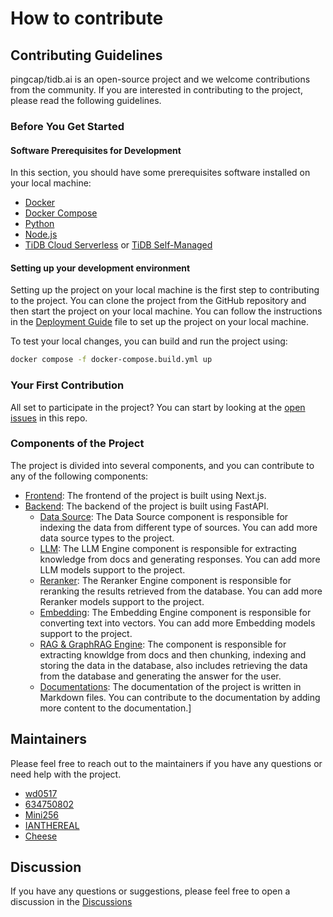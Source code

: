 # How to contribute

## Contributing Guidelines

pingcap/tidb.ai is an open-source project and we welcome contributions from the community. If you are interested in contributing to the project, please read the following guidelines.

### Before You Get Started

#### Software Prerequisites for Development

In this section, you should have some prerequisites software installed on your local machine:
* [Docker](https://docs.docker.com/get-docker/)
* [Docker Compose](https://docs.docker.com/compose/install/)
* [Python](https://www.python.org/downloads/)
* [Node.js](https://nodejs.org/en/download/)
* [TiDB Cloud Serverless](https://pingcap.com/ai/?utm_source=tidb.ai&utm_medium=community) or [TiDB Self-Managed](https://www.pingcap.com/tidb-self-managed/?utm_source=tidb.ai&utm_medium=community)

#### Setting up your development environment

Setting up the project on your local machine is the first step to contributing to the project. You can clone the project from the GitHub repository and then start the project on your local machine. You can follow the instructions in the [Deployment Guide](https://tidb.ai/docs/deploy-with-docker) file to set up the project on your local machine.

To test your local changes, you can build and run the project using:

```bash
docker compose -f docker-compose.build.yml up
```

### Your First Contribution

All set to participate in the project? You can start by looking at the [open issues](https://github.com/pingcap/tidb.ai/issues) in this repo.


### Components of the Project

The project is divided into several components, and you can contribute to any of the following components:
* [Frontend](https://github.com/pingcap/tidb.ai/tree/main/frontend): The frontend of the project is built using Next.js.
* [Backend](https://github.com/pingcap/tidb.ai/tree/main/backend): The backend of the project is built using FastAPI.
  * [Data Source](https://github.com/pingcap/tidb.ai/tree/main/backend/app/rag/datasource): The Data Source component is responsible for indexing the data from different type of sources. You can add more data source types to the project.
  * [LLM](https://github.com/pingcap/tidb.ai/tree/main/backend/app/rag/llms): The LLM Engine component is responsible for extracting knowledge from docs and generating responses. You can add more LLM models support to the project.
  * [Reranker](https://github.com/pingcap/tidb.ai/blob/main/backend/app/rag/reranker_model_option.py): The Reranker Engine component is responsible for reranking the results retrieved from the database. You can add more Reranker models support to the project.
  * [Embedding](https://github.com/pingcap/tidb.ai/blob/main/backend/app/rag/embed_model_option.py): The Embedding Engine component is responsible for converting text into vectors. You can add more Embedding models support to the project.
  * [RAG & GraphRAG Engine](https://github.com/pingcap/tidb.ai/tree/main/backend/app/rag): The component is responsible for extracting knowldge from docs and then chunking, indexing and storing the data in the database, also includes retrieving the data from the database and generating the answer for the user.
  * [Documentations](https://github.com/pingcap/tidb.ai/tree/main/frontend/app/src/pages): The documentation of the project is written in Markdown files. You can contribute to the documentation by adding more content to the documentation.]

## Maintainers

Please feel free to reach out to the maintainers if you have any questions or need help with the project.

* [wd0517](https://github.com/wd0517)
* [634750802](https://github.com/634750802)
* [Mini256](https://github.com/Mini256)
* [IANTHEREAL](https://github.com/IANTHEREAL)
* [Cheese](https://github.com/Icemap)

## Discussion

If you have any questions or suggestions, please feel free to open a discussion in the [Discussions](https://github.com/pingcap/tidb.ai/discussions)
